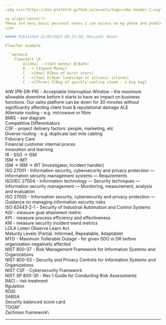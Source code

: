 ```yaml
---
<img src="https://dns-prefetch.github.io/assets/logos/dmz-header-2.svg" width="100%" height="10%">

<p align="center">
These are very basic personal notes I can access on my phone and phablet. One of my hobbies is studying and researching, and this is where I dump really basic stuff I'm thinking about today.
</p>

##### Published 22/02/2025 09:15:30; Revised: Never

Flowchar example

```mermaid
    flowchart LR
        A[Idea] -->|Get money| B(Bank)
        B --> C{Spend Money}
        C -->|One| D[Box of burst stars]
        C -->|Two| E[Open landscape of volcanic islands]
        C -->|Three| F[Bag of quickly cooling steam - a big bag]
```


AIW (PR-DR-PR) - Acceptable Interruption Window – the maximum allowable downtime before it starts to have an impact on business functions. Our sales platform can be down for 30 minutes without significantly affecting client trust & reputational damage
ALE\
Alternate routing - e.g. microwave or fibre\
BMIS - see diagram\
Competitive Differentiators\
CSF - project delivery factors: people, marketing, etc\
Diverse routing - e.g. duplicate last mile cabling\
Fiduciary Care\
Financial customer internal proces\
innovation and learning\
IR - SSG -> ISM\
ISM -> IMT\
ISM -> IRM -> IRT (Investigator, Incident handler)\
ISO 27001 - Information security, cybersecurity and privacy protection — Information security management systems — Requirements\
ISO/IEC 27004 - Information technology — Security techniques — Information security management — Monitoring, measurement, analysis and evaluation\
ISO 27005 - Information security, cybersecurity and privacy protection — Guidance on managing information security risks\
ISO 62443-2-1 - Security of Industrial Automation and Control Systems\
KGI - measure goal attainment metric\
KPI - measure process efficiency and effectiveness\
KRI - measure security incident trend metrics\
LOLA Listen Observe Learn Act\
Maturity Levels (Partial, Informed, Repeatable, Adaptable)\
MTO - Maximum Tollerable Outage - for given SDO in DR before organisation negatively affected\
NIST 800-37 - Risk Management Framework for Information Systems and Organizations\
NIST 800-53 - Security and Privacy Controls for Information Systems and Organizations\
NIST CSF - Cybersecurity Framework\
NIST SP 800-30 - Rev 1 Guide for Conducting Risk Assessments\
RACI - risk treatment\
Rgulation\
ROSI\
SABSA\
Security balanced score card\
TOGAF\
Zachman framework\

---
```

